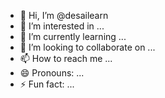 - 👋 Hi, I’m @desailearn
- 👀 I’m interested in ...
- 🌱 I’m currently learning ...
- 💞️ I’m looking to collaborate on ...
- 📫 How to reach me ...
- 😄 Pronouns: ...
- ⚡ Fun fact: ...

<!---
desailearn/desailearn is a ✨ special ✨ repository because its `README.md` (this file) appears on your GitHub profile.
You can click the Preview link to take a look at your changes.
--->
